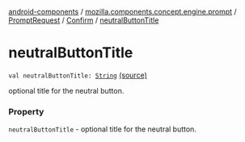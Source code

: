 [android-components](../../../index.md) / [mozilla.components.concept.engine.prompt](../../index.md) / [PromptRequest](../index.md) / [Confirm](index.md) / [neutralButtonTitle](./neutral-button-title.md)

# neutralButtonTitle

`val neutralButtonTitle: `[`String`](https://kotlinlang.org/api/latest/jvm/stdlib/kotlin/-string/index.html) [(source)](https://github.com/mozilla-mobile/android-components/blob/master/components/concept/engine/src/main/java/mozilla/components/concept/engine/prompt/PromptRequest.kt#L200)

optional title for the neutral button.

### Property

`neutralButtonTitle` - optional title for the neutral button.
